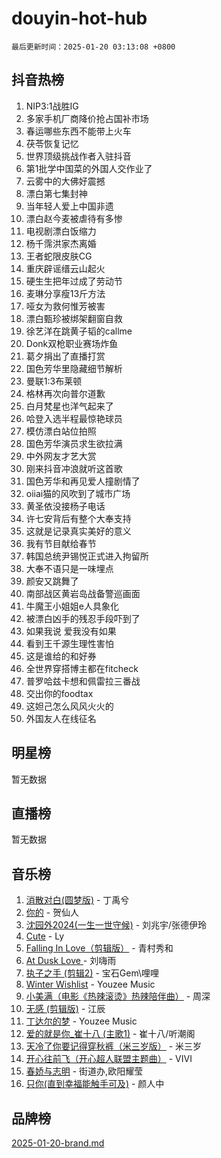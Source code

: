 # douyin-hot-hub

`最后更新时间：2025-01-20 03:13:08 +0800`

## 抖音热榜

1. NIP3:1战胜IG
1. 多家手机厂商降价抢占国补市场
1. 春运哪些东西不能带上火车
1. 茯苓恢复记忆
1. 世界顶级挑战作者入驻抖音
1. 第1批学中国菜的外国人交作业了
1. 云雾中的大佛好震撼
1. 漂白第七集封神
1. 当年轻人爱上中国非遗
1. 漂白赵今麦被虐待有多惨
1. 电视剧漂白饭缩力
1. 杨千霈洪家杰离婚
1. 王者蛇限皮肤CG
1. 重庆辟谣缙云山起火
1. 硬生生把年过成了劳动节
1. 麦琳分享瘦13斤方法
1. 哑女为救何惟芳被害
1. 漂白甄珍被绑架翻窗自救
1. 徐艺洋在跳黄子韬的callme
1. Donk双枪职业赛场炸鱼
1. 葛夕捐出了直播打赏
1. 国色芳华里隐藏细节解析
1. 曼联1:3布莱顿
1. 格林再次向普尔道歉
1. 白月梵星也洋气起来了
1. 哈登入选半程最惊艳球员
1. 模仿漂白站位拍照
1. 国色芳华演员求生欲拉满
1. 中外网友才艺大赏
1. 刚来抖音冲浪就听这首歌
1. 国色芳华和再见爱人撞剧情了
1. oiiai猫的风吹到了城市广场
1. 黄圣依没接杨子电话
1. 许七安背后有整个大奉支持
1. 这就是记录真实美好的意义
1. 我有节目献给春节
1. 韩国总统尹锡悦正式进入拘留所
1. 大奉不语只是一味埋点
1. 颜安又跳舞了
1. 南部战区黄岩岛战备警巡画面
1. 牛魔王小姐姐e人具象化
1. 被漂白凶手的残忍手段吓到了
1. 如果我说 爱我没有如果
1. 看到王千源生理性害怕
1. 这是谁给的和好券
1. 全世界穿搭博主都在fitcheck
1. 普罗哈兹卡想和佩雷拉三番战
1. 交出你的foodtax
1. 这妲己怎么风风火火的
1. 外国友人在线征名

## 明星榜

暂无数据

## 直播榜

暂无数据

## 音乐榜

1. [消散对白(圆梦版)](https://sf5-hl-cdn-tos.douyinstatic.com/obj/tos-cn-ve-2774/og4jB5I5IizzoZVAAAzWgBMAsMDWoArfwBOiFs) - 丁禹兮
1. [你的](https://sf3-cdn-tos.douyinstatic.com/obj/tos-cn-ve-2774/oYuIeKf42jB7sEV6B2upMdpYAgfrQWj0FeRegh) - 贺仙人
1. [沈园外2024(一生一世守候)](https://sf5-hl-cdn-tos.douyinstatic.com/obj/tos-cn-ve-2774/oAIYMHGCmKaYKFDd6FZBf9AfMfx1eErAAEJAFH) - 刘兆宇/张德伊玲
1. [Cute](https://sf5-hl-cdn-tos.douyinstatic.com/obj/tos-cn-ve-2774/o4IbIzHWKAAB4wsS5qMBRiiAlEBGTpQRNfFvuo) - Ly
1. [Falling In Love（剪辑版）](https://sf5-hl-cdn-tos.douyinstatic.com/obj/tos-cn-ve-2774/o8ajpA8zzgBPahbBIO8AcKGBLJezFCRd1wfP9f) - 青村秀和
1. [ At Dusk  Love ](https://sf5-hl-cdn-tos.douyinstatic.com/obj/tos-cn-ve-2774/o8CrpCf5CaYgI4ZrtQgMQAFEfuGqNnRSDQAPBc) - 刘嗨雨
1. [执子之手 (剪辑2)](https://sf6-cdn-tos.douyinstatic.com/obj/tos-cn-ve-2774/oUoZLQjCc31XzqsBnBQUNgeKtYPBcgbFDwtfcu) - 宝石Gem\哩哩
1. [Winter Wishlist](https://sf5-hl-cdn-tos.douyinstatic.com/obj/tos-cn-ve-2774/oIIgUOeamCFCVAzxN6MFRLIBlLGpUqQxeeHrLE) - Youzee Music
1. [小美满（电影《热辣滚烫》热辣陪伴曲）](https://sf5-hl-cdn-tos.douyinstatic.com/obj/tos-cn-ve-2774/o0GAn2lSgfZIDUgtevCGDQYnFg4CwnrBaxbTZL) - 周深
1. [无感 (剪辑版)](https://sf5-hl-cdn-tos.douyinstatic.com/obj/tos-cn-ve-2774/o0eIsUzJBDlQaQFC5OFlgbMEZC1TFYBftOBn6p) - 江辰
1. [丁达尔的梦](https://sf5-hl-cdn-tos.douyinstatic.com/obj/tos-cn-ve-2774/oMU3WirUZBVQkAC9ccG5P2IQirziZM2RTInUY) - Youzee Music
1. [爱的就是你_崔十八 (主歌1)](https://sf5-hl-cdn-tos.douyinstatic.com/obj/tos-cn-ve-2774/oI5BO5DhFZ6UTcNCnZaOCBLtZ7WIMQGfgnXf5E) - 崔十八/听潮阁
1. [天冷了你要记得穿秋裤（米三岁版）](https://sf5-hl-cdn-tos.douyinstatic.com/obj/tos-cn-ve-2774/oQlIwVIDWiZ6BQilAorS7MA0AgCkQDvcZAdm1) - 米三岁
1. [开心往前飞（开心超人联盟主题曲）](https://sf5-hl-cdn-tos.douyinstatic.com/obj/tos-cn-ve-2774/9d8fb7c82cf1421fb93a9fe925275e0a) - VIVI
1. [春娇与志明](https://sf5-hl-cdn-tos.douyinstatic.com/obj/tos-cn-ve-2774/e530d8fceb7044b39707d7f9ff54add1) - 街道办,欧阳耀莹
1. [只你(直到幸福能触手可及)](https://sf5-hl-cdn-tos.douyinstatic.com/obj/tos-cn-ve-2774/o0lBkRDzFTeaVSUz3ZZSCBVtZ5DIMQGfgmEAuE) - 颜人中

## 品牌榜

[2025-01-20-brand.md](2025-01-20-brand.md)
